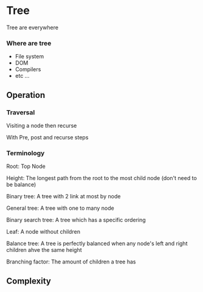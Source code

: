 # Tree

Tree are everywhere

### Where are tree

* File system
* DOM
* Compilers
* etc ...

## Operation

### Traversal

Visiting a node then recurse

With Pre, post and recurse steps


### Terminology

Root: Top Node

Height: The longest path from the root to the most child node (don't need to be balance)

Binary tree: A tree with 2 link at most by node

General tree: A tree with one to many node

Binary search tree: A tree which has a specific ordering

Leaf: A node without children

Balance tree: A tree is perfectly balanced when any node's left and right children ahve the same height

Branching factor: The amount of children a tree has

## Complexity
